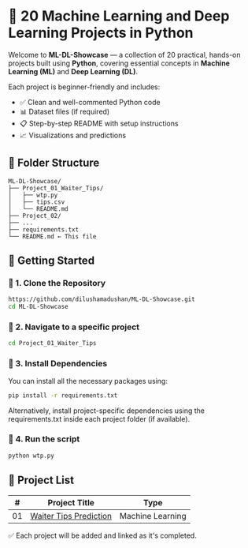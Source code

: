 # 🤖 20 Machine Learning and Deep Learning Projects in Python

Welcome to **ML-DL-Showcase** — a collection of 20 practical, hands-on projects built using **Python**, covering essential concepts in **Machine Learning (ML)** and **Deep Learning (DL)**.

Each project is beginner-friendly and includes:
- ✅ Clean and well-commented Python code
- 📊 Dataset files (if required)
- 📋 Step-by-step README with setup instructions
- 📈 Visualizations and predictions

## 📁 Folder Structure

```
ML-DL-Showcase/
├── Project_01_Waiter_Tips/
│   ├── wtp.py
│   ├── tips.csv
│   └── README.md
├── Project_02/
├── ...
├── requirements.txt
└── README.md ← This file
```

## 🚀 Getting Started

### 🔹 1. Clone the Repository
```bash
https://github.com/dilushamadushan/ML-DL-Showcase.git
cd ML-DL-Showcase
```

### 🔹 2. Navigate to a specific project
```bash
cd Project_01_Waiter_Tips
```

### 🔹 3. Install Dependencies
You can install all the necessary packages using:
```bash
pip install -r requirements.txt
```
Alternatively, install project-specific dependencies using the requirements.txt inside each project folder (if available).

### 🔹 4. Run the script
```bash
python wtp.py
```

## 🧠 Project List

| # | Project Title | Type |
|---|---------------|------|
| 01 | [Waiter Tips Prediction](./Project_01_Waiter_Tips) | Machine Learning |

✅ Each project will be added and linked as it's completed.
